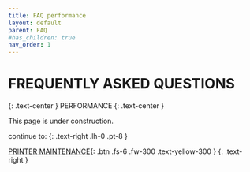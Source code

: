 ```yaml
---
title: FAQ performance
layout: default
parent: FAQ
#has_children: true
nav_order: 1
---
```

# FREQUENTLY ASKED QUESTIONS
{: .text-center }
PERFORMANCE
{: .text-center }

This page is under construction.

continue to:
{: .text-right .lh-0 .pt-8 }

[PRINTER MAINTENANCE]{: .btn .fs-6 .fw-300 .text-yellow-300 }
{: .text-right }

[PRINTER MAINTENANCE]: https://rh3d.xyz/maintenance.html
